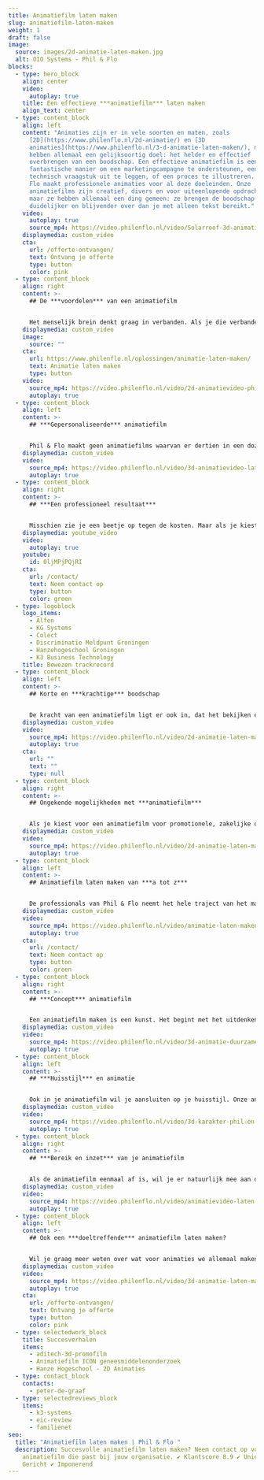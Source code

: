 ```yaml
---
title: Animatiefilm laten maken
slug: animatiefilm-laten-maken
weight: 1
draft: false
image:
  source: images/2d-animatie-laten-maken.jpg
  alt: OIO Systems - Phil & Flo
blocks:
  - type: hero_block
    align: center
    video:
      autoplay: true
    title: Een effectieve ***animatiefilm*** laten maken
    align_text: center
  - type: content_block
    align: left
    content: "Animaties zijn er in vele soorten en maten, zoals
      [2D](https://www.philenflo.nl/2d-animatie/) en [3D
      animaties](https://www.philenflo.nl/3-d-animatie-laten-maken/), maar
      hebben allemaal een gelijksoortig doel: het helder en effectief
      overbrengen van een boodschap. Een effectieve animatiefilm is een
      fantastische manier om een marketingcampagne te ondersteunen, een
      technisch vraagstuk uit te leggen, of een proces te illustreren. Phil &
      Flo maakt professionele animaties voor al deze doeleinden. Onze
      animatiefilms zijn creatief, divers en voor uiteenlopende opdrachtgevers,
      maar ze hebben allemaal een ding gemeen: ze brengen de boodschap veel
      duidelijker en blijvender over dan je met alleen tekst bereikt."
    video:
      autoplay: true
      source_mp4: https://video.philenflo.nl/video/Solarroof-3d-animatie-Phil-en-Flo.mp4
    displaymedia: custom_video
    cta:
      url: /offerte-ontvangen/
      text: Ontvang je offerte
      type: button
      color: pink
  - type: content_block
    align: right
    content: >-
      ## De ***voordelen*** van een animatiefilm


      Het menselijk brein denkt graag in verbanden. Als je die verbanden zelf uit tekst moet halen, kost dat veel meer moeite dan wanneer je ze voor je ziet. Als je dus wilt dat je boodschap goed overkomt, en beter blijft hangen, kies je het beste voor een animatiefilm. Met de visuele ondersteuning van bewegende beelden lukt het veel beter om een moeilijk concept uit te leggen, of de voordelen van een product te laten zien. Je doelgroep vindt een animatiefilm over het algemeen leuker, interessanter en makkelijker te begrijpen dan tekst of een diapresentatie.
    displaymedia: custom_video
    image:
      source: ""
    cta:
      url: https://www.philenflo.nl/oplossingen/animatie-laten-maken/
      text: Animatie laten maken
      type: button
    video:
      source_mp4: https://video.philenflo.nl/video/2d-animatievideo-phil-en-flo.mp4
      autoplay: true
  - type: content_block
    align: left
    content: >-
      ## ***Gepersonaliseerde*** animatiefilm


      Phil & Flo maakt geen animatiefilms waarvan er dertien in een dozijn gaan. Iedere animatiefilm die uit de creatieve geesten van onze professionals komt, is uniek. Om dat te bereiken, gaan we intensief met je in gesprek over het doel, de stijl en het publiek van de animatie die je wilt. Met een standaardanimatie loop je veel eerder het risico dat je minder authentiek, saai, of goedkoop overkomt op je doelgroep. Mensen haken dan sneller af. Daarom geven we de voorkeur aan een gepersonaliseerde aanpak.
    displaymedia: custom_video
    video:
      source_mp4: https://video.philenflo.nl/video/3d-animatievideo-laten-maken-phil-en-flo.mp4
      autoplay: true
  - type: content_block
    align: right
    content: >-
      ## ***Een professioneel resultaat***


      Misschien zie je een beetje op tegen de kosten. Maar als je kiest voor een animatiefilm van mindere kwaliteit, loop je het risico dat je onprofessioneel overkomt en daar knappen mensen vaak op af. Zo loop je dus het risico dat je, in plaats van je doelgroep te vergroten, deze juist verkleint en mensen afschrikt. Dat kost je uiteindelijk nog meer. Daarom kun je beter kiezen voor een professioneel bedrijf, zoals Phil & Flo. Wij hebben de ervaring en expertise om jouw wensen en eisen te begrijpen, maar we kunnen ons ook in de klant inleven. En we maken natuurlijk prachtige animaties 😉
    displaymedia: youtube_video
    video:
      autoplay: true
    youtube:
      id: 0ljMPjPQjRI
    cta:
      url: /contact/
      text: Neem contact op
      type: button
      color: green
  - type: logoblock
    logo_items:
      - Alfen
      - KG Systems
      - Colect
      - Discriminatie Meldpunt Groningen
      - Hanzehogeschool Groningen
      - K3 Business Technology
    title: Bewezen trackrecord
  - type: content_block
    align: left
    content: >-
      ## Korte en ***krachtige*** boodschap


      De kracht van een animatiefilm ligt er ook in, dat het bekijken ervan veel minder tijd kost dan lezen. Als je doelgroep een muur tekst ziet of tientallen slides, schrikt dat wel eens af. Een animatie is veel leuker en interessanter, en is vaak ook veel makkelijker te begrijpen. Maar als de animatie veel te lang duurt, is dat natuurlijk niet zo. Daarom streven we ernaar om animatiefilms niet langer te laten duren dan 40–60 seconden: Dat is in de praktijk genoeg om je boodschap helder en doeltreffend over te brengen.
    displaymedia: custom_video
    video:
      source_mp4: https://video.philenflo.nl/video/2d-animatie-laten-maken-phil-en-flo2.mp4
      autoplay: true
    cta:
      url: ""
      text: ""
      type: null
  - type: content_block
    align: right
    content: >-
      ## Ongekende mogelijkheden met ***animatiefilm***


      Als je kiest voor een animatiefilm voor promotionele, zakelijke of educatieve doeleinden, ontdek je al snel de mogelijkheden die je met tekst moet missen. Je kunt een animatie op veel meer manieren inzetten. Zou je je accountmanagers op pad sturen met een iPad met een PDF? Of verwacht je dat een FAQ-pagina honderden shares en likes krijgt op sociale media? Met een animatiefilm klinken beide ineens niet zo gek meer. Het bereik met animaties is groter, je verhaal is duidelijker en je boodschap blijft langer hangen bij je doelgroep, dan wanneer je alleen tekst of illustraties gebruikt.
    displaymedia: custom_video
    video:
      source_mp4: https://video.philenflo.nl/video/2d-animatie-laten-maken-phil-en-flo-Phil-en-Flo.mp4
      autoplay: true
  - type: content_block
    align: left
    content: >-
      ## Animatiefilm laten maken van ***a tot z***


      De professionals van Phil & Flo neemt het hele traject van het maken van een animatiefilm voor hun rekening. Van de eerste concepten en storyboards tot het uiteindelijke filmpje. Om tot een resultaat te komen dat het beste bij je past, zullen we je zo nauw mogelijk betrekken als je wilt. Wij houden ons netjes aan je huisstijl en zorgen ervoor dat de animatie in toon en sfeer goed aansluit op je bedrijf.
    displaymedia: custom_video
    video:
      source_mp4: https://video.philenflo.nl/video/animatie-laten-maken-phil-en-flo.mp4
      autoplay: true
    cta:
      url: /contact/
      text: Neem contact op
      type: button
      color: green
  - type: content_block
    align: right
    content: >-
      ## ***Concept*** animatiefilm


      Een animatiefilm maken is een kunst. Het begint met het uitdenken van een concept. Dat is de fase waar jij als opdrachtgever ook nauw bij wordt betrokken. We gaan samen aan de slag om zo helder mogelijk je ideeën, wensen en het uiteindelijke onderwerp in kaart te brengen. Op basis van de concepten, scripts en storyboards die we zo maken, kunnen onze creatieve animators met de nieuwste technieken een fraaie en aansprekende animatie gaan maken. Dankzij een goed concept komt daarin de boodschap helder en duidelijk over.
    displaymedia: custom_video
    video:
      source_mp4: https://video.philenflo.nl/video/3d-animatie-duurzame-energie.mp4
      autoplay: true
  - type: content_block
    align: left
    content: >-
      ## ***Huisstijl*** en animatie


      Ook in je animatiefilm wil je aansluiten op je huisstijl. Onze animators zullen zich netjes aan jouw richtlijnen voor visuele uitingen houden: denk aan het kleurenpalet, of het lettertype, als er (spaarzaam) tekst voorkomt in de animatie. Op andere gebieden zijn ze vrijer: de uiteindelijke vormgeving is uiteindelijk een creatief proces. Maar waar ze altijd rekening mee zullen houden, is dat de animatie in toon en stijl bij jouw bedrijf past. Serieus, speels of een beetje luchtig: we stemmen het op jou en je doelgroep af.
    displaymedia: custom_video
    video:
      source_mp4: https://video.philenflo.nl/video/3d-karakter-phil-en-flo.mp4
      autoplay: true
  - type: content_block
    align: right
    content: >-
      ## ***Bereik en inzet*** van je animatiefilm


      Als de animatiefilm eenmaal af is, wil je er natuurlijk mee aan de slag. Ook daar kunnen we je bij helpen. Als je een video handig gebruikt op je website, vergroot je namelijk je vindbaarheid in zoekmachines. Ook kan het zomaar zijn dat je animatie veel likes en shares krijgt op LinkedIn, Facebook en [Instagram](https://www.freshtv.nl/instagram-video-laten-maken/), als je deze in een social media campagne inzet. Wij helpen je op weg met het doeltreffend gebruiken van je animatie, en het vergroten van je bereik. Wij vinden het immers ook zonde als niemand de animatiefilm zou zien.
    displaymedia: custom_video
    video:
      source_mp4: https://video.philenflo.nl/video/animatievideo-laten-maken-phil-en-flo.mp4
      autoplay: true
  - type: content_block
    align: left
    content: >-
      ## Ook een ***doeltreffende*** animatiefilm laten maken?


      Wil je graag meer weten over wat voor animaties we allemaal maken, en welke daarvan jij zou kunnen gebruiken? Wij vertellen je er graag alles over. Of je nu op zoek bent naar een [uitleganimatie](https://www.philenflo.nl/uitleganimatie-laten-maken/), een [bedrijfsfilm](https://www.philenflo.nl/bedrijfsfilm-laten-maken/) of je wilt graag meer weten over jouw kansen met [videomarketing](https://www.philenflo.nl/oplossingen/videomarketing/). Kom gerust langs of neem contact op om te ontdekken wat er allemaal mogelijk is voor jou met een [animatiefilm](https://www.philenflo.nl/oplossingen/animatie-laten-maken/).
    displaymedia: custom_video
    video:
      source_mp4: https://video.philenflo.nl/video/3d-animatie-laten-maken-phil-en-flo1.mp4
      autoplay: true
    cta:
      url: /offerte-ontvangen/
      text: Ontvang je offerte
      type: button
      color: pink
  - type: selectedwork_block
    title: Succesverhalen
    items:
      - aditech-3d-promofilm
      - Animatiefilm ICON geneesmiddelenonderzoek
      - Hanze Hogeschool - 2D Animaties
  - type: contact_block
    contacts:
      - peter-de-graaf
  - type: selectedreviews_block
    items:
      - k3-systems
      - eic-review
      - familienet
seo:
  title: "Animatiefilm laten maken | Phil & Flo "
  description: Succesvolle animatiefilm laten maken? Neem contact op voor een
    animatiefilm die past bij jouw organisatie. ✔ Klantscore 8.9 ✔ Uniek ✔
    Gericht ✔ Imponerend
---
```

